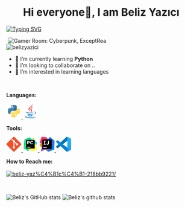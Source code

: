 <h1 align="center">Hi everyone👋, I am Beliz Yazıcı</h1>

[![Typing SVG](https://readme-typing-svg.herokuapp.com?color=2f80ed&center=true&vCenter=true&width=999&lines=Welcome+to+My+Profile!+I+am+Software+Engineering+student+at+Izmir+University+of+Economics)](https://git.io/typing-svg)


<img align="right" alt="Gamer Room: Cyberpunk, ExceptRea" width="500" src="https://cdnb.artstation.com/p/assets/images/images/048/282/733/original/exceptrea-gamerroom-1-revisioned-0.gif?1649761105"> 

<p align="left"> <img src="https://komarev.com/ghpvc/?username=belizyazici&label=Profile%20views&color=0e75b6&style=flat" alt="belizyazici" /> </p>

- 🌱 I’m currently learning **Python** <br>
- 👯 I’m looking to collaborate on .. <br>
- 🔭 I’m interested in learning languages <br>



<br>


**Languages:**
<p align="left">
<a href="https://www.python.org" target="_blank" rel="noreferrer"> <img src="https://raw.githubusercontent.com/devicons/devicon/master/icons/python/python-original.svg" alt="python" width="40" height="40"/> </a>
<a href="https://www.java.com" target="_blank" rel="noreferrer"> <img src="https://raw.githubusercontent.com/devicons/devicon/master/icons/java/java-original.svg" alt="java" width="40" height="40"/> </a>
</p>

**Tools:**
<p align="left">
<a href="https://git-scm.com/" target="_blank" rel="noreferrer"> <img src="https://github.com/devicons/devicon/blob/master/icons/git/git-original.svg" alt="git" width="40" height="40"/> </a>
<a href="https://www.jetbrains.com/pycharm/" target="_blank" rel="noreferrer"> <img src="https://github.com/devicons/devicon/blob/master/icons/pycharm/pycharm-original.svg" alt="pycharm" width="40" height="40"/> </a> 
<a href="https://www.jetbrains.com/idea/" target="_blank" rel="noreferrer"> <img src="https://github.com/devicons/devicon/blob/master/icons/intellij/intellij-original.svg" alt="intellij" width="40" height="40"/> </a> 
<a href="https://code.visualstudio.com/" target="_blank" rel="noreferrer"> <img src="https://github.com/devicons/devicon/blob/master/icons/vscode/vscode-original.svg" alt="vscode" width="40" height="40"/> </a>   
</p>


**How to Reach me:**
<p align="left">
<a href="https://www.linkedin.com/in/beliz-yaz%C4%B1c%C4%B1-218bb9221/" target="blank"><img align="center" src="https://raw.githubusercontent.com/rahuldkjain/github-profile-readme-generator/master/src/images/icons/Social/linked-in-alt.svg" alt="beliz-yaz%C4%B1c%C4%B1-218bb9221/" height="30" width="40" /></a> </p>
<br>

![Beliz's GitHub stats](https://github-readme-stats.vercel.app/api?username=belizyazici&bg_color=30,e96443,904e95&title_color=fff&text_color=fff)  ![Beliz's github stats](https://github-readme-stats.vercel.app/api/top-langs/?username=belizyazici&bg_color=30,e96443,904e95&title_color=fff&text_color=fff&layout=compact) 

<!--
![Beliz's GitHub stats](https://github-readme-stats.vercel.app/api?username=belizyazici&show_icons=true&theme=tokyonight)
[![Beliz's's GitHub stats-Dark](https://github-readme-stats.vercel.app/api?username=belizyazici&show_icons=true&theme=dark#gh-dark-mode-only)](https://github.com/anuraghazra/github-readme-stats#gh-dark-mode-only)

![Beliz's github stats](https://github-readme-stats.vercel.app/api?username=belizyazici&show_icons=true&theme=radical&include_all_commits=true)  ![Beliz's github stats](https://github-readme-stats.vercel.app/api/top-langs/?username=belizyazici&theme=radical&layout=compact) 

-->


<!--
**belizyazici/belizyazici** is a ✨ _special_ ✨ repository because its `README.md` (this file) appears on your GitHub profile.

Here are some ideas to get you started:

- 🔭 I’m currently working on ...
- 🌱 I’m currently learning ...
- 👯 I’m looking to collaborate on ...
- 🤔 I’m looking for help with ...
- 💬 Ask me about ...
- 📫 How to reach me: ...
- 😄 Pronouns: ...
- ⚡ Fun fact: ...
-->
